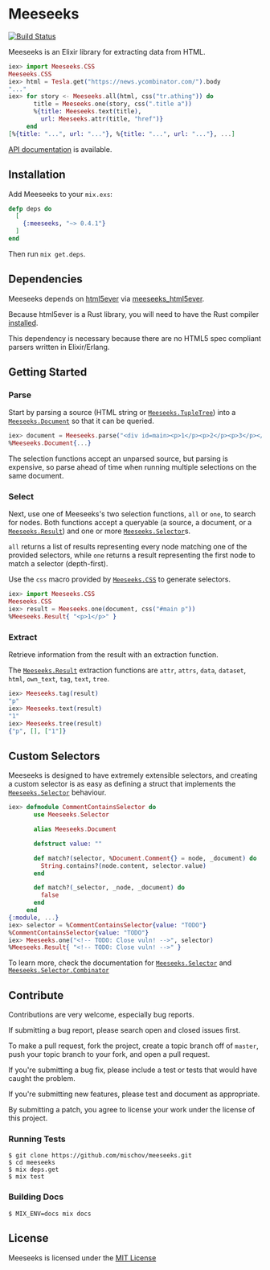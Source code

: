 # Meeseeks

[![Build Status](https://travis-ci.org/mischov/meeseeks.svg?branch=master)](https://travis-ci.org/mischov/meeseeks)

Meeseeks is an Elixir library for extracting data from HTML.

```elixir
iex> import Meeseeks.CSS
Meeseeks.CSS
iex> html = Tesla.get("https://news.ycombinator.com/").body
"..."
iex> for story <- Meeseeks.all(html, css("tr.athing")) do
       title = Meeseeks.one(story, css(".title a"))
       %{title: Meeseeks.text(title),
         url: Meeseeks.attr(title, "href")}
     end
[%{title: "...", url: "..."}, %{title: "...", url: "..."}, ...]
```
[API documentation](https://hexdocs.pm/meeseeks/Meeseeks.html) is available.

## Installation

Add Meeseeks to your `mix.exs`:

```elixir
defp deps do
  [
    {:meeseeks, "~> 0.4.1"}
  ]
end
```

Then run `mix get.deps`.

## Dependencies

Meeseeks depends on [html5ever](https://github.com/servo/html5ever) via [meeseeks_html5ever](https://github.com/mischov/meeseeks_html5ever).

Because html5ever is a Rust library, you will need to have the Rust compiler [installed](https://www.rust-lang.org/en-US/install.html).

This dependency is necessary because there are no HTML5 spec compliant parsers written in Elixir/Erlang.

## Getting Started

### Parse

Start by parsing a source (HTML string or [`Meeseeks.TupleTree`](https://hexdocs.pm/meeseeks/Meeseeks.TupleTree.html)) into a [`Meeseeks.Document`](https://hexdocs.pm/meeseeks/Meeseeks.Document.html) so that it can be queried.

```elixir
iex> document = Meeseeks.parse("<div id=main><p>1</p><p>2</p><p>3</p></div>")
%Meeseeks.Document{...}
```

The selection functions accept an unparsed source, but parsing is expensive, so parse ahead of time when running multiple selections on the same document.

### Select

Next, use one of Meeseeks's two selection functions, `all` or `one`, to search for nodes. Both functions accept a queryable (a source, a document, or a [`Meeseeks.Result`](https://hexdocs.pm/meeseeks/Meeseeks.Result.html)) and one or more [`Meeseeks.Selector`](https://hexdocs.pm/meeseeks/Meeseeks.Selector.html)s.

`all` returns a list of results representing every node matching one of the provided selectors, while `one` returns a result representing the first node to match a selector (depth-first).

Use the `css` macro provided by [`Meeseeks.CSS`](https://hexdocs.pm/meeseeks/Meeseeks.CSS.html) to generate selectors.

```elixir
iex> import Meeseeks.CSS
Meeseeks.CSS
iex> result = Meeseeks.one(document, css("#main p"))
%Meeseeks.Result{ "<p>1</p>" }
```

### Extract

Retrieve information from the result with an extraction function.

The [`Meeseeks.Result`](https://hexdocs.pm/meeseeks/Meeseeks.Result.html) extraction functions are `attr`, `attrs`, `data`, `dataset`, `html`, `own_text`, `tag`, `text`, `tree`.

```elixir
iex> Meeseeks.tag(result)
"p"
iex> Meeseeks.text(result)
"1"
iex> Meeseeks.tree(result)
{"p", [], ["1"]}
```

## Custom Selectors

Meeseeks is designed to have extremely extensible selectors, and creating a custom selector is as easy as defining a struct that implements the [`Meeseeks.Selector`](https://hexdocs.pm/meeseeks/Meeseeks.Selector.html) behaviour.

```elixir
iex> defmodule CommentContainsSelector do
       use Meeseeks.Selector

       alias Meeseeks.Document

       defstruct value: ""

       def match?(selector, %Document.Comment{} = node, _document) do
         String.contains?(node.content, selector.value)
       end

       def match?(_selector, _node, _document) do
         false
       end
     end
{:module, ...}
iex> selector = %CommentContainsSelector{value: "TODO"}
%CommentContainsSelector{value: "TODO"}
iex> Meeseeks.one("<!-- TODO: Close vuln! -->", selector)
%Meeseeks.Result{ "<!-- TODO: Close vuln! -->" }
```

To learn more, check the documentation for [`Meeseeks.Selector`](https://hexdocs.pm/meeseeks/Meeseeks.Selector.html) and [`Meeseeks.Selector.Combinator`](https://hexdocs.pm/meeseeks/Meeseeks.Selector.Combinator.html)

## Contribute

Contributions are very welcome, especially bug reports.

If submitting a bug report, please search open and closed issues first.

To make a pull request, fork the project, create a topic branch off of `master`, push your topic branch to your fork, and open a pull request.

If you're submitting a bug fix, please include a test or tests that would have caught the problem.

If you're submitting new features, please test and document as appropriate.

By submitting a patch, you agree to license your work under the license of this project.

### Running Tests

```
$ git clone https://github.com/mischov/meeseeks.git
$ cd meeseeks
$ mix deps.get
$ mix test
```

### Building Docs

```
$ MIX_ENV=docs mix docs
```

## License

Meeseeks is licensed under the [MIT License](LICENSE)
